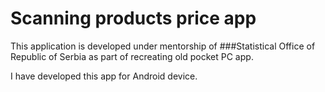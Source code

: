 # Scanning products price app

This application is developed under mentorship of 
###Statistical Office of Republic of Serbia 
as part of recreating old pocket PC app.

I have developed this app for Android device.

